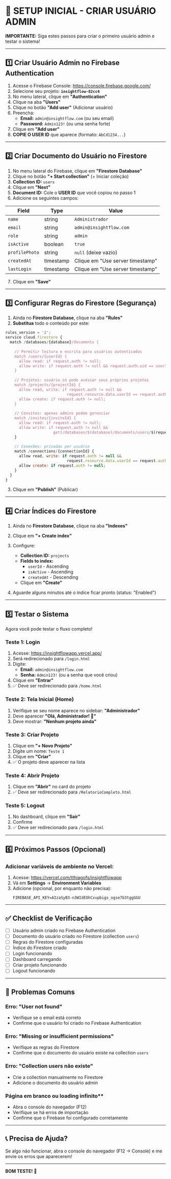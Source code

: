 # 🚀 SETUP INICIAL - CRIAR USUÁRIO ADMIN

**IMPORTANTE:** Siga estes passos para criar o primeiro usuário admin e testar o sistema!

---

## 1️⃣ **Criar Usuário Admin no Firebase Authentication**

1. Acesse o Firebase Console: https://console.firebase.google.com/
2. Selecione seu projeto: **`insightflow-82cc4`**
3. No menu lateral, clique em **"Authentication"**
4. Clique na aba **"Users"**
5. Clique no botão **"Add user"** (Adicionar usuário)
6. Preencha:
   - **Email:** `admin@insightflow.com` (ou seu email)
   - **Password:** `Admin123!` (ou uma senha forte)
7. Clique em **"Add user"**
8. **COPIE O USER ID** que aparece (formato: `AbCd1234...`)

---

## 2️⃣ **Criar Documento do Usuário no Firestore**

1. No menu lateral do Firebase, clique em **"Firestore Database"**
2. Clique no botão **"+ Start collection"** (+ Iniciar coleção)
3. **Collection ID:** `users`
4. Clique em **"Next"**
5. **Document ID:** Cole o **USER ID** que você copiou no passo 1
6. Adicione os seguintes campos:

| Field | Type | Value |
|-------|------|-------|
| `name` | string | `Administrador` |
| `email` | string | `admin@insightflow.com` |
| `role` | string | `admin` |
| `isActive` | boolean | `true` |
| `profilePhoto` | string | `null` (deixe vazio) |
| `createdAt` | timestamp | Clique em "Use server timestamp" |
| `lastLogin` | timestamp | Clique em "Use server timestamp" |

7. Clique em **"Save"**

---

## 3️⃣ **Configurar Regras do Firestore (Segurança)**

1. Ainda no **Firestore Database**, clique na aba **"Rules"**
2. **Substitua** todo o conteúdo por este:

```javascript
rules_version = '2';
service cloud.firestore {
  match /databases/{database}/documents {
    
    // Permitir leitura e escrita para usuários autenticados
    match /users/{userId} {
      allow read: if request.auth != null;
      allow write: if request.auth != null && request.auth.uid == userId;
    }
    
    // Projetos: usuário só pode acessar seus próprios projetos
    match /projects/{projectId} {
      allow read, write: if request.auth != null && 
                           request.resource.data.userId == request.auth.uid;
      allow create: if request.auth != null;
    }
    
    // Convites: apenas admins podem gerenciar
    match /invites/{inviteId} {
      allow read: if request.auth != null;
      allow write: if request.auth != null && 
                     get(/databases/$(database)/documents/users/$(request.auth.uid)).data.role == 'admin';
    }
    
    // Conexões: privadas por usuário
    match /connections/{connectionId} {
      allow read, write: if request.auth != null && 
                           request.resource.data.userId == request.auth.uid;
      allow create: if request.auth != null;
    }
  }
}
```

3. Clique em **"Publish"** (Publicar)

---

## 4️⃣ **Criar Índices do Firestore**

1. Ainda no **Firestore Database**, clique na aba **"Indexes"**
2. Clique em **"+ Create index"**
3. Configure:
   - **Collection ID:** `projects`
   - **Fields to index:**
     - `userId` - Ascending
     - `isActive` - Ascending
     - `createdAt` - Descending
   - Clique em **"Create"**

4. Aguarde alguns minutos até o índice ficar pronto (status: "Enabled")

---

## 5️⃣ **Testar o Sistema**

Agora você pode testar o fluxo completo!

### **Teste 1: Login**
1. Acesse: https://insightflowapp.vercel.app/
2. Será redirecionado para `/login.html`
3. Digite:
   - **Email:** `admin@insightflow.com`
   - **Senha:** `Admin123!` (ou a senha que você criou)
4. Clique em **"Entrar"**
5. ✅ Deve ser redirecionado para `/home.html`

### **Teste 2: Tela Inicial (Home)**
1. Verifique se seu nome aparece no sidebar: **"Administrador"**
2. Deve aparecer **"Olá, Administrador! 👋"**
3. Deve mostrar: **"Nenhum projeto ainda"**

### **Teste 3: Criar Projeto**
1. Clique em **"+ Novo Projeto"**
2. Digite um nome: `Teste 1`
3. Clique em **"Criar"**
4. ✅ O projeto deve aparecer na lista

### **Teste 4: Abrir Projeto**
1. Clique em **"Abrir"** no card do projeto
2. ✅ Deve ser redirecionado para `/RelatorioCompleto.html`

### **Teste 5: Logout**
1. No dashboard, clique em **"Sair"**
2. Confirme
3. ✅ Deve ser redirecionado para `/login.html`

---

## 6️⃣ **Próximos Passos (Opcional)**

### **Adicionar variáveis de ambiente no Vercel:**

1. Acesse: https://vercel.com/tthiagofs/insightflowapp
2. Vá em **Settings** → **Environment Variables**
3. Adicione (opcional, por enquanto não precisa):
   ```
   FIREBASE_API_KEY=AIzaSyB3-n3WIdEOhCxvpbigs_ogse7b3tggGGU
   ```

---

## ✅ **Checklist de Verificação**

- [ ] Usuário admin criado no Firebase Authentication
- [ ] Documento do usuário criado no Firestore (collection `users`)
- [ ] Regras do Firestore configuradas
- [ ] Índice do Firestore criado
- [ ] Login funcionando
- [ ] Dashboard carregando
- [ ] Criar projeto funcionando
- [ ] Logout funcionando

---

## 🐛 **Problemas Comuns**

### **Erro: "User not found"**
- Verifique se o email está correto
- Confirme que o usuário foi criado no Firebase Authentication

### **Erro: "Missing or insufficient permissions"**
- Verifique as regras do Firestore
- Confirme que o documento do usuário existe na collection `users`

### **Erro: "Collection users não existe"**
- Crie a collection manualmente no Firestore
- Adicione o documento do usuário admin

### **Página em branco ou loading infinito****
- Abra o console do navegador (F12)
- Verifique se há erros de importação
- Confirme que o Firebase foi configurado corretamente

---

## 📞 **Precisa de Ajuda?**

Se algo não funcionar, abra o console do navegador (F12 → Console) e me envie os erros que aparecerem!

---

**BOM TESTE!** 🎉

